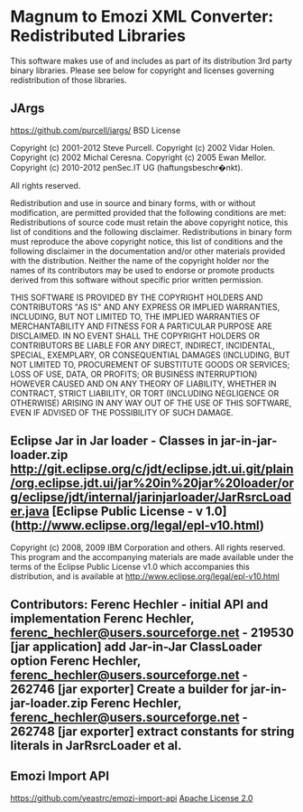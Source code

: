 Magnum to Emozi XML Converter: Redistributed Libraries
========================================================

This software makes use of and includes as part of its distribution 3rd party binary libraries.
Please see below for copyright and licenses governing redistribution of those libraries.


JArgs
------------------------------
https://github.com/purcell/jargs/
BSD License

Copyright (c) 2001-2012 Steve Purcell.
Copyright (c) 2002      Vidar Holen.
Copyright (c) 2002      Michal Ceresna.
Copyright (c) 2005      Ewan Mellor.
Copyright (c) 2010-2012 penSec.IT UG (haftungsbeschr�nkt).

All rights reserved.

Redistribution and use in source and binary forms, with or without
modification, are permitted provided that the following conditions are
met: Redistributions of source code must retain the above copyright notice,
this list of conditions and the following disclaimer. Redistributions in
binary form must reproduce the above copyright notice, this list of
conditions and the following disclaimer in the documentation and/or other
materials provided with the distribution. Neither the name of the copyright
holder nor the names of its contributors may be used to endorse or promote
products derived from this software without specific prior written
permission.

THIS SOFTWARE IS PROVIDED BY THE COPYRIGHT HOLDERS AND CONTRIBUTORS "AS IS"
AND ANY EXPRESS OR IMPLIED WARRANTIES, INCLUDING, BUT NOT LIMITED TO, THE
IMPLIED WARRANTIES OF MERCHANTABILITY AND FITNESS FOR A PARTICULAR PURPOSE
ARE DISCLAIMED. IN NO EVENT SHALL THE COPYRIGHT HOLDERS OR CONTRIBUTORS BE
LIABLE FOR ANY DIRECT, INDIRECT, INCIDENTAL, SPECIAL, EXEMPLARY, OR
CONSEQUENTIAL DAMAGES (INCLUDING, BUT NOT LIMITED TO, PROCUREMENT OF
SUBSTITUTE GOODS OR SERVICES; LOSS OF USE, DATA, OR PROFITS; OR BUSINESS
INTERRUPTION) HOWEVER CAUSED AND ON ANY THEORY OF LIABILITY, WHETHER IN
CONTRACT, STRICT LIABILITY, OR TORT (INCLUDING NEGLIGENCE OR OTHERWISE)
ARISING IN ANY WAY OUT OF THE USE OF THIS SOFTWARE, EVEN IF ADVISED OF THE
POSSIBILITY OF SUCH DAMAGE.


Eclipse Jar in Jar loader - Classes in jar-in-jar-loader.zip
http://git.eclipse.org/c/jdt/eclipse.jdt.ui.git/plain/org.eclipse.jdt.ui/jar%20in%20jar%20loader/org/eclipse/jdt/internal/jarinjarloader/JarRsrcLoader.java
[Eclipse Public License - v 1.0] (http://www.eclipse.org/legal/epl-v10.html)
------------------------------
 Copyright (c) 2008, 2009 IBM Corporation and others.
 All rights reserved. This program and the accompanying materials
 are made available under the terms of the Eclipse Public License v1.0
 which accompanies this distribution, and is available at
 http://www.eclipse.org/legal/epl-v10.html

 Contributors:
     Ferenc Hechler - initial API and implementation
     Ferenc Hechler, ferenc_hechler@users.sourceforge.net - 219530 [jar application] add Jar-in-Jar ClassLoader option
     Ferenc Hechler, ferenc_hechler@users.sourceforge.net - 262746 [jar exporter] Create a builder for jar-in-jar-loader.zip
     Ferenc Hechler, ferenc_hechler@users.sourceforge.net - 262748 [jar exporter] extract constants for string literals in JarRsrcLoader et al.
------------------------------



Emozi Import API
------------------------------
https://github.com/yeastrc/emozi-import-api
[Apache License 2.0](http://www.apache.org/licenses/LICENSE-2.0.txt)

